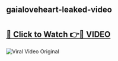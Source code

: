 ## gaialoveheart-leaked-video 

# <h2><a href="http://freeplayer.one?title=gaialoveheart-leaked-video&ref=21J">🔗 Click to Watch 👉🔴 VIDEO</a></h2>

<a href="http://freeplayer.one?title=gaialoveheart-leaked-video&ref=21J" rel="nofollow" data-target="animated-image.originalLink"><img src="https://i.ibb.co.com/xMMVF88/686577567.gif" alt="Viral Video Original" style="max-width: 100%; display: inline-block;" data-target="animated-image.originalImage"></a>

